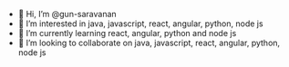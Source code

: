 - 👋 Hi, I’m @gun-saravanan
- 👀 I’m interested in java, javascript, react, angular, python, node js
- 🌱 I’m currently learning react, angular, python and node js
- 💞️ I’m looking to collaborate on java, javascript, react, angular, python, node js

<!---
gun-saravanan/gun-saravanan is a ✨ special ✨ repository because its `README.md` (this file) appears on your GitHub profile.
You can click the Preview link to take a look at your changes.
--->
